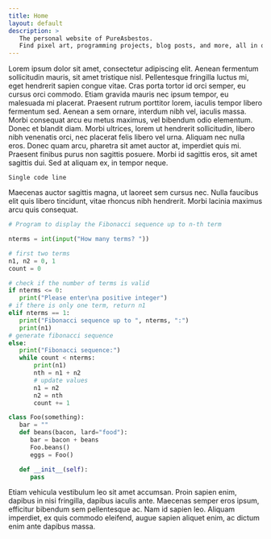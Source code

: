 ```yaml
---
title: Home
layout: default
description: >
   The personal website of PureAsbestos.
   Find pixel art, programming projects, blog posts, and more, all in one place!
---
```


Lorem ipsum dolor sit amet, consectetur adipiscing elit. Aenean fermentum sollicitudin mauris, sit amet tristique nisl. Pellentesque fringilla luctus mi, eget hendrerit sapien congue vitae. Cras porta tortor id orci semper, eu cursus orci commodo. Etiam gravida mauris nec ipsum tempor, eu malesuada mi placerat. Praesent rutrum porttitor lorem, iaculis tempor libero fermentum sed. Aenean a sem ornare, interdum nibh vel, iaculis massa. Morbi consequat arcu eu metus maximus, vel bibendum odio elementum. Donec et blandit diam. Morbi ultrices, lorem ut hendrerit sollicitudin, libero nibh venenatis orci, nec placerat felis libero vel urna. Aliquam nec nulla eros. Donec quam arcu, pharetra sit amet auctor at, imperdiet quis mi. Praesent finibus purus non sagittis posuere. Morbi id sagittis eros, sit amet sagittis dui. Sed at aliquam ex, in tempor neque.

`Single code line`

Maecenas auctor sagittis magna, ut laoreet sem cursus nec. Nulla faucibus elit quis libero tincidunt, vitae rhoncus nibh hendrerit. Morbi lacinia maximus arcu quis consequat.

```python
# Program to display the Fibonacci sequence up to n-th term

nterms = int(input("How many terms? "))

# first two terms
n1, n2 = 0, 1
count = 0

# check if the number of terms is valid
if nterms <= 0:
   print("Please enter\na positive integer")
# if there is only one term, return n1
elif nterms == 1:
   print("Fibonacci sequence up to ", nterms, ":")
   print(n1)
# generate fibonacci sequence
else:
   print("Fibonacci sequence:")
   while count < nterms:
       print(n1)
       nth = n1 + n2
       # update values
       n1 = n2
       n2 = nth
       count += 1

class Foo(something):
   bar = ""
   def beans(bacon, lard="food"):
      bar = bacon + beans
      Foo.beans()
      eggs = Foo()

   def __init__(self):
      pass

```

Etiam vehicula vestibulum leo sit amet accumsan. Proin sapien enim, dapibus in nisi fringilla, dapibus iaculis ante. Maecenas semper eros ipsum, efficitur bibendum sem pellentesque ac. Nam id sapien leo. Aliquam imperdiet, ex quis commodo eleifend, augue sapien aliquet enim, ac dictum enim ante dapibus massa.
